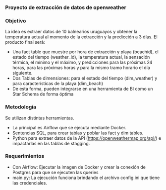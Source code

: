 ### Proyecto de extracción de datos de openweather  

### Objetivo 

La idea es extraer datos de 10 balnearios uruguayos y obtener la temperatura actual al momento de la extracción y 
la predicción a 3 días.
El producto final será: 
- Una fact table que muestre por hora de extracción y playa (beachid), el estado del tiempo (weather_id), la temperatura actual, la sensación térmica, el mínimo y el máximo, y predicciones para las próximas 24 horas, para las próximas horas y para la mismo tramo horario el día siguiente.
- Dos Tablas de dimensiones: para el estado del tiempo (dim_weather) y para características de la playa (dim_beach)
- De esta forma, pueden integrarse en una herramienta de BI como un Star Schema de forma óptima

### Metodología

Se utilizan distintas herramientas. 
- La principal es Airflow que se ejecuta mediante Docker.
- Sentencias SQL, para crear tablas y poblar las fact y dim tables.
- Python para extraer datos de la API (https://openweathermap.org/api/) e impactarlas en las tablas de stagging.

### Requerimientos 

- Con Airflow: Ejecutar la imagen de Docker y crear la conexión de Postgres para que se ejecuten las queries
- main.py: La ejecución funciona brindando el archivo config.ini que tiene las credenciales.

